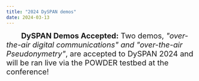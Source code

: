 ```yaml
---
title: "2024 DySPAN demos"
date: 2024-03-13
---
```


<span style="font-size: 20px;">&nbsp;&nbsp;&nbsp;&nbsp;&nbsp;&nbsp; **DySPAN Demos Accepted:** Two demos, *"over-the-air digital communications" and "over-the-air Pseudonymetry"*, are accepted to DySPAN 2024 and will be ran live via the POWDER testbed at the conference!</span>